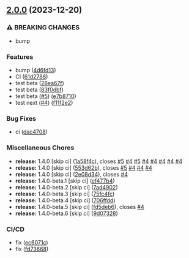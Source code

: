 ## [2.0.0](https://github.com/kduma-archive/test-ci-git-split/compare/v1.3.3...v2.0.0) (2023-12-20)


### ⚠ BREAKING CHANGES

* bump

### Features

* bump ([4d6fd13](https://github.com/kduma-archive/test-ci-git-split/commit/4d6fd1341cb0ceb5e008798bab95208095468563))
* CI ([61d2788](https://github.com/kduma-archive/test-ci-git-split/commit/61d27886ef345f10ee2abcf52fa8833c2ecf8103))
* test beta ([26ea67f](https://github.com/kduma-archive/test-ci-git-split/commit/26ea67fbda76bce56475077f7ffac5f02d680d16))
* test beta ([83f0dbf](https://github.com/kduma-archive/test-ci-git-split/commit/83f0dbf89294b7af0d49bcfca2e6b6fb83be31e1))
* test beta ([#5](https://github.com/kduma-archive/test-ci-git-split/issues/5)) ([e7b8710](https://github.com/kduma-archive/test-ci-git-split/commit/e7b87105fe84a3ff65471606f3978ef8f3999539))
* test next ([#4](https://github.com/kduma-archive/test-ci-git-split/issues/4)) ([f11f2e2](https://github.com/kduma-archive/test-ci-git-split/commit/f11f2e219697c8a630bee18cea4fb60aef581323))


### Bug Fixes

* ci ([dac4708](https://github.com/kduma-archive/test-ci-git-split/commit/dac47085996ac1af14261ec0d944610c29244d16))


### Miscellaneous Chores

* **release:** 1.4.0 [skip ci] ([1a58f4c](https://github.com/kduma-archive/test-ci-git-split/commit/1a58f4cbbe48f1fef8ca5d25ad87b1b74158e97c)), closes [#5](https://github.com/kduma-archive/test-ci-git-split/issues/5) [#4](https://github.com/kduma-archive/test-ci-git-split/issues/4) [#5](https://github.com/kduma-archive/test-ci-git-split/issues/5) [#4](https://github.com/kduma-archive/test-ci-git-split/issues/4) [#4](https://github.com/kduma-archive/test-ci-git-split/issues/4) [#4](https://github.com/kduma-archive/test-ci-git-split/issues/4) [#4](https://github.com/kduma-archive/test-ci-git-split/issues/4) [#4](https://github.com/kduma-archive/test-ci-git-split/issues/4)
* **release:** 1.4.0 [skip ci] ([553d62b](https://github.com/kduma-archive/test-ci-git-split/commit/553d62bb1b8392a9144f89944a5fe159cca89b5f)), closes [#5](https://github.com/kduma-archive/test-ci-git-split/issues/5) [#4](https://github.com/kduma-archive/test-ci-git-split/issues/4) [#4](https://github.com/kduma-archive/test-ci-git-split/issues/4) [#4](https://github.com/kduma-archive/test-ci-git-split/issues/4)
* **release:** 1.4.0 [skip ci] ([2e08d34](https://github.com/kduma-archive/test-ci-git-split/commit/2e08d34cd80267dc12f0208170c983264f2a36ca)), closes [#4](https://github.com/kduma-archive/test-ci-git-split/issues/4)
* **release:** 1.4.0-beta.1 [skip ci] ([cf477b4](https://github.com/kduma-archive/test-ci-git-split/commit/cf477b4bf54ce1ff657befc16b4426d80d3443f4))
* **release:** 1.4.0-beta.2 [skip ci] ([7ad4902](https://github.com/kduma-archive/test-ci-git-split/commit/7ad490268a80d29435f34cb3090438c8926c7901))
* **release:** 1.4.0-beta.3 [skip ci] ([75fc4fc](https://github.com/kduma-archive/test-ci-git-split/commit/75fc4fc872dd5b49d09267ee97f5f9be7dc77ffa))
* **release:** 1.4.0-beta.4 [skip ci] ([706ffdd](https://github.com/kduma-archive/test-ci-git-split/commit/706ffdd7db5377842dcf74767c6a4f7fe022e9a6))
* **release:** 1.4.0-beta.5 [skip ci] ([fd5deb6](https://github.com/kduma-archive/test-ci-git-split/commit/fd5deb63ce025f04e7fff1a962654b957872cdce)), closes [#4](https://github.com/kduma-archive/test-ci-git-split/issues/4)
* **release:** 1.4.0-beta.6 [skip ci] ([9d07328](https://github.com/kduma-archive/test-ci-git-split/commit/9d07328e967871e68573ab44bc3d75d1a9f192a5))


### CI/CD

* fix ([ec6071c](https://github.com/kduma-archive/test-ci-git-split/commit/ec6071c254c41399fc13ad4ed844a2c256a25e3b))
* fix ([fd73668](https://github.com/kduma-archive/test-ci-git-split/commit/fd7366881c3c0fc9c5b1baecad21f883ee953306))
